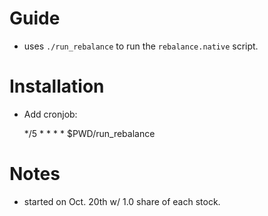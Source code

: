 # Guide
- uses `./run_rebalance` to run the `rebalance.native` script.

# Installation
- Add cronjob:

    */5 * * * * $PWD/run_rebalance

# Notes
- started on Oct. 20th w/ 1.0 share of each stock. 
